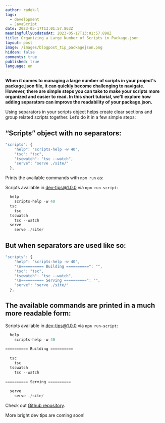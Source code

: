 ```yaml
---
author: radek-l
tags:
  - development
  - JavaScript
date: 2023-05-17T13:01:57.863Z
meaningfullyUpdatedAt: 2023-05-17T13:01:57.898Z
title: Organizing a Large Number of Scripts in Package.json
layout: post
image: /images/blogpost_tip_packagejson.png
hidden: false
comments: true
published: true
language: en
---
```

**When it comes to managing a large number of scripts in your project's package.json file, it can quickly become challenging to navigate. However, there are simple steps you can take to make your scripts more organized and easier to read. In this short tutorial, we'll explore how adding separators can improve the readability of your package.json.**

<InstagramEmbed url='https://www.instagram.com/p/CjAVVlkIXbu/' />

Using separators in your scripts object helps create clear sections and group related scripts together. Let’s do it in a few simple steps:

## “Scripts” object with no separators:

```javascript
"scripts": {
    "help": "scripts-help -w 40",
    "tsc": "tsc",
    "tscwatch": "tsc --watch",
    "serve": "serve ./site/"
  },
```

Prints the available commands with `npm run` as:

Scripts available in dev-tips@1.0.0 via `npm run-script`:

```javascript
  help
    scripts-help -w 40
  tsc
    tsc
  tscwatch
    tsc --watch
  serve
    serve ./site/
```

## But when separators are used like so:

```javascript
"scripts": {
    "help": "scripts-help -w 40",
    "\n========== Building ==========": "",
    "tsc": "tsc",
    "tscwatch": "tsc --watch",
    "\n========== Serving ==========": "",
    "serve": "serve ./site/"
  },
```

## The available commands are printed in a much more readable form:

Scripts available in dev-tips@1.0.0 via `npm run-script`:

```javascript
  help
    scripts-help -w 40
  
========== Building ==========
    
  tsc
    tsc
  tscwatch
    tsc --watch
  
========== Serving ==========
    
  serve
    serve ./site/

```

Check out [Github repository](https://github.com/bright/dev-tips/blob/main/javascript/grouped-commands-in-package.json).

More bright dev tips are coming soon!
